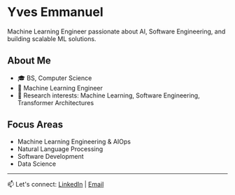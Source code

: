 # Yves Emmanuel

Machine Learning Engineer passionate about AI, Software Engineering, and building scalable ML solutions.

## About Me
- 🎓 BS, Computer Science
- 💼 Machine Learning Engineer
- 🔬 Research interests: Machine Learning, Software Engineering, Transformer Architectures

## Focus Areas
- Machine Learning Engineering & AIOps
- Natural Language Processing
- Software Development
- Data Science

---
📫 Let's connect: [LinkedIn](your-linkedin) | [Email](mailto:yveemmanuel@gmail.com)

